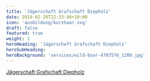 ```yaml
---
title: 'Jägerschaft Grafschaft Diepholz'
date: 2019-02-28T22:33:46+10:00
icon: 'ausbildung/kurzhaar.svg'
draft: false
featured: true
weight: 1
heroHeading: 'Jägerschaft Grafschaft Diepholz'
heroSubHeading: 
heroBackground: 'services/wild-boar-4787576_1280.jpg'
---
```


[Jägerschaft Grafschaft Diepholz](https://ljn.de/jaegerschaften/diepholz/)
